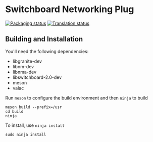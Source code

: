 # Switchboard Networking Plug
[![Packaging status](https://repology.org/badge/tiny-repos/switchboard-plug-networking.svg)](https://repology.org/metapackage/switchboard-plug-networking)
[![Translation status](https://l10n.elementary.io/widgets/switchboard/switchboard-plug-networking/svg-badge.svg)](https://l10n.elementary.io/projects/switchboard/switchboard-plug-networking/?utm_source=widget)

## Building and Installation

You'll need the following dependencies:

* libgranite-dev
* libnm-dev
* libnma-dev
* libswitchboard-2.0-dev
* meson
* valac

Run `meson` to configure the build environment and then `ninja` to build

    meson build --prefix=/usr
    cd build
    ninja

To install, use `ninja install`

    sudo ninja install
